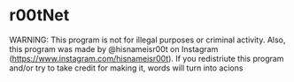 # r00tNet

WARNING: This program is not for illegal purposes or criminal activity. Also, this program
was made by @hisnameisr00t on Instagram (https://www.instagram.com/hisnameisr00t). If you
redistriute this program and/or try to take credit for making it, words will turn into
acions

